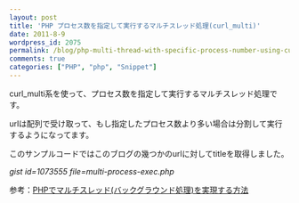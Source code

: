 ```yaml
---
layout: post
title: 'PHP プロセス数を指定して実行するマルチスレッド処理(curl_multi)'
date: 2011-8-9
wordpress_id: 2075
permalink: /blog/php-multi-thread-with-specific-process-number-using-curl-multi
comments: true
categories: ["PHP", "php", "Snippet"]
---
```

curl_multi系を使って、プロセス数を指定して実行するマルチスレッド処理です。

urlは配列で受け取って、もし指定したプロセス数より多い場合は分割して実行するようになってます。

このサンプルコードではこのブログの幾つかのurlに対してtitleを取得しました。

*gist id=1073555 file=multi-process-exec.php*

参考：[PHPでマルチスレッド(バックグラウンド処理)を実現する方法](http://techblog.ecstudio.jp/tech-tips/php-multi.html)
